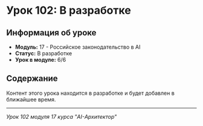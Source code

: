# Урок 102: В разработке

## Информация об уроке
- **Модуль:** 17 - Российское законодательство в AI
- **Статус:** В разработке
- **Урок в модуле:** 6/6

## Содержание
Контент этого урока находится в разработке и будет добавлен в ближайшее время.

---
*Урок 102 модуля 17 курса "AI-Архитектор"*

